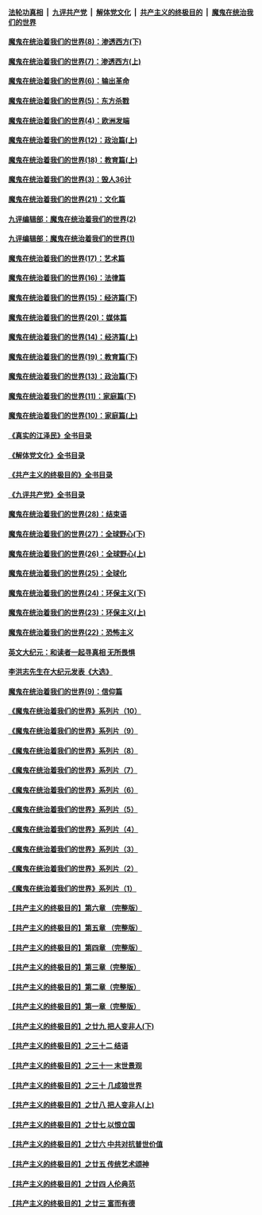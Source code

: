 ####  [法轮功真相](../../../../basic/blob/master/README.md?t=11020232) &nbsp;|&nbsp; [九评共产党](../../../../9ping.md/blob/master/README.md?t=11020232) &nbsp;|&nbsp; [解体党文化](../../../../jtdwh.md/blob/master/README.md?t=11020232)  &nbsp;|&nbsp; [共产主义的终极目的](../../../../gczydzjmd.md/blob/master/README.md?t=11020232) &nbsp;|&nbsp; [魔鬼在统治我们的世界](../../../../mgztzwmdsj.md/blob/master/README.md?t=11020232) 

#### [魔鬼在统治着我们的世界(8)：渗透西方(下)](../pages/nsc422/n10429603.md?t=11020232) 

#### [魔鬼在统治着我们的世界(7)：渗透西方(上)](../pages/nsc422/n10426013.md?t=11020232) 

#### [魔鬼在统治着我们的世界(6)：输出革命](../pages/nsc422/n10421536.md?t=11020232) 

#### [魔鬼在统治着我们的世界(5)：东方杀戮](../pages/nsc422/n10417707.md?t=11020232) 

#### [魔鬼在统治着我们的世界(4)：欧洲发端](../pages/nsc422/n10414890.md?t=11020232) 

#### [魔鬼在统治着我们的世界(12)：政治篇(上)](../pages/nsc422/n10444576.md?t=11020232) 

#### [魔鬼在统治着我们的世界(18)：教育篇(上)](../pages/nsc422/n10526970.md?t=11020232) 

#### [魔鬼在统治着我们的世界(3)：毁人36计](../pages/nsc422/n10411583.md?t=11020232) 

#### [魔鬼在统治着我们的世界(21)：文化篇](../pages/nsc422/n10597706.md?t=11020232) 

#### [九评编辑部：魔鬼在统治着我们的世界(2)](../pages/nsc422/n10410036.md?t=11020232) 

#### [九评编辑部：魔鬼在统治着我们的世界(1)](../pages/nsc422/n10406825.md?t=11020232) 

#### [魔鬼在统治着我们的世界(17)：艺术篇](../pages/nsc422/n10499093.md?t=11020232) 

#### [魔鬼在统治着我们的世界(16)：法律篇](../pages/nsc422/n10485969.md?t=11020232) 

#### [魔鬼在统治着我们的世界(15)：经济篇(下)](../pages/nsc422/n10469975.md?t=11020232) 

#### [魔鬼在统治着我们的世界(20)：媒体篇](../pages/nsc422/n10586579.md?t=11020232) 

#### [魔鬼在统治着我们的世界(14)：经济篇(上)](../pages/nsc422/n10457370.md?t=11020232) 

#### [魔鬼在统治着我们的世界(19)：教育篇(下)](../pages/nsc422/n10564808.md?t=11020232) 

#### [魔鬼在统治着我们的世界(13)：政治篇(下)](../pages/nsc422/n10448270.md?t=11020232) 

#### [魔鬼在统治着我们的世界(11)：家庭篇(下)](../pages/nsc422/n10440961.md?t=11020232) 

#### [魔鬼在统治着我们的世界(10)：家庭篇(上)](../pages/nsc422/n10435448.md?t=11020232) 

#### [《真实的江泽民》全书目录](../pages/nsc422/n13721399.md?t=11020232) 

#### [《解体党文化》全书目录](../pages/nsc422/n13721157.md?t=11020232) 

#### [《共产主义的终极目的》全书目录](../pages/nsc422/n13721048.md?t=11020232) 

#### [《九评共产党》全书目录](../pages/nsc422/n13708085.md?t=11020232) 

#### [魔鬼在统治着我们的世界(28)：结束语](../pages/nsc422/n10936246.md?t=11020232) 

#### [魔鬼在统治着我们的世界(27)：全球野心(下)](../pages/nsc422/n10928319.md?t=11020232) 

#### [魔鬼在统治着我们的世界(26)：全球野心(上)](../pages/nsc422/n10900318.md?t=11020232) 

#### [魔鬼在统治着我们的世界(25)：全球化](../pages/nsc422/n10788205.md?t=11020232) 

#### [魔鬼在统治着我们的世界(24)：环保主义(下)](../pages/nsc422/n10695307.md?t=11020232) 

#### [魔鬼在统治着我们的世界(23)：环保主义(上)](../pages/nsc422/n10688613.md?t=11020232) 

#### [魔鬼在统治着我们的世界(22)：恐怖主义](../pages/nsc422/n10614727.md?t=11020232) 

#### [英文大纪元：和读者一起寻真相 无所畏惧](../pages/nsc422/n12542027.md?t=11020232) 

#### [李洪志先生在大纪元发表《大选》](../pages/nsc422/n12534746.md?t=11020232) 

#### [魔鬼在统治着我们的世界(9)：信仰篇](../pages/nsc422/n10432159.md?t=11020232) 

#### [《魔鬼在统治着我们的世界》系列片（10）](../pages/nsc422/n12292670.md?t=11020232) 

#### [《魔鬼在统治着我们的世界》系列片（9）](../pages/nsc422/n12290859.md?t=11020232) 

#### [《魔鬼在统治着我们的世界》系列片（8）](../pages/nsc422/n12287445.md?t=11020232) 

#### [《魔鬼在统治着我们的世界》系列片（7）](../pages/nsc422/n12283425.md?t=11020232) 

#### [《魔鬼在统治着我们的世界》系列片（6）](../pages/nsc422/n12282314.md?t=11020232) 

#### [《魔鬼在统治着我们的世界》系列片（5）](../pages/nsc422/n12281419.md?t=11020232) 

#### [《魔鬼在统治着我们的世界》系列片（4）](../pages/nsc422/n12274024.md?t=11020232) 

#### [《魔鬼在统治着我们的世界》系列片（3）](../pages/nsc422/n12271322.md?t=11020232) 

#### [《魔鬼在统治着我们的世界》系列片（2）](../pages/nsc422/n12269049.md?t=11020232) 

#### [《魔鬼在统治着我们的世界》系列片（1）](../pages/nsc422/n12267575.md?t=11020232) 

#### [【共产主义的终极目的】第六章 （完整版）](../pages/nsc422/n11428913.md?t=11020232) 

#### [【共产主义的终极目的】第五章 （完整版）](../pages/nsc422/n11428912.md?t=11020232) 

#### [【共产主义的终极目的】第四章 （完整版）](../pages/nsc422/n11428907.md?t=11020232) 

#### [【共产主义的终极目的】第三章（完整版）](../pages/nsc422/n11428848.md?t=11020232) 

#### [【共产主义的终极目的】第二章（完整版）](../pages/nsc422/n11428831.md?t=11020232) 

#### [【共产主义的终极目的】第一章（完整版）](../pages/nsc422/n11417651.md?t=11020232) 

#### [【共产主义的终极目的】之廿九 把人变非人(下)](../pages/nsc422/n11344140.md?t=11020232) 

#### [【共产主义的终极目的】之三十二 结语](../pages/nsc422/n11360535.md?t=11020232) 

#### [【共产主义的终极目的】之三十一 末世景观](../pages/nsc422/n11351129.md?t=11020232) 

#### [【共产主义的终极目的】之三十 几成狼世界](../pages/nsc422/n11348280.md?t=11020232) 

#### [【共产主义的终极目的】之廿八 把人变非人(上)](../pages/nsc422/n11340492.md?t=11020232) 

#### [【共产主义的终极目的】之廿七 以恨立国](../pages/nsc422/n11336944.md?t=11020232) 

#### [【共产主义的终极目的】之廿六 中共对抗普世价值](../pages/nsc422/n11324785.md?t=11020232) 

#### [【共产主义的终极目的】之廿五 传统艺术颂神](../pages/nsc422/n11296396.md?t=11020232) 

#### [【共产主义的终极目的】之廿四 人伦典范](../pages/nsc422/n11296397.md?t=11020232) 

#### [【共产主义的终极目的】之廿三 富而有德](../pages/nsc422/n11283598.md?t=11020232) 

